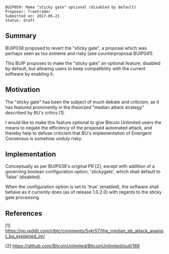     BUIP059: Make "sticky gate" optional (disabled by default)
    Proposer: freetrader
    Submitted on: 2017-05-21
    Status: draft

Summary
-------

BUIP038 proposed to revert the "sticky gate", a proposal which was
perhaps seen as too extreme and risky (see counterproposal BUIP041).

This BUIP proposes to make the "sticky gate" an optional feature,
disabled by default, but allowing users to keep compatibility with the
current software by enabling it.

Motivation
----------

The "sticky gate" has been the subject of much debate and criticism, as
it has featured prominently in the theorized "median attack strategy"
described by BU's critics \[1\].

I would like to make this feature optional to give Bitcoin Unlimited
users the means to negate the efficiency of the proposed automated
attack, and thereby help to defuse criticism that BU's implementation of
Emergent Consensus is somehow unduly risky.

Implementation
--------------

Conceptually as per BUIP038's original PR \[2\], except with addition of
a governing boolean configuration option, 'stickygate', which shall
default to 'false' (disabled).

When the configuration option is set to 'true' (enabled), the software
shall behave as it currently does (as of release 1.0.2.0) with regards
to the sticky gate processing.

References
----------

\[1\]
<https://np.reddit.com/r/btc/comments/5ykr57/the_median_eb_attack_against_bu_explained_im/>

\[2\] <https://github.com/BitcoinUnlimited/BitcoinUnlimited/pull/169>
